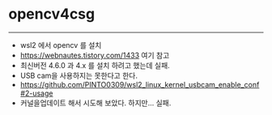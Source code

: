 # opencv4csg
- - -
* wsl2 에서 opencv 를 설치 
* https://webnautes.tistory.com/1433 여기 참고
* 최신버전 4.6.0 과 4.x 를 설치 하려고 했는데 실패.
* USB cam을 사용하지는 못한다고 한다. 
* https://github.com/PINTO0309/wsl2_linux_kernel_usbcam_enable_conf#2-usage
* 커널을업데이트 해서 시도해 보았다. 하지만... 실패.
